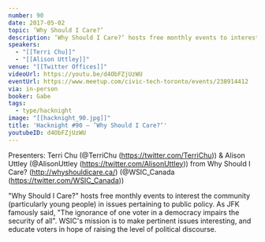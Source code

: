 ```yaml
---
number: 90
date: 2017-05-02
topic: ’Why Should I Care?‘
description: ’Why Should I Care?‘ hosts free monthly events to interest the community (particularly young people) in issues pertaining to public policy. As JFK famously said, ’The ignorance of one voter in a democracy impairs the security of all’. WSIC's mission is to make pertinent issues interesting, and educate voters in hope of raising the level of political discourse. http://whyshouldicare.ca
speakers:
  - "[[Terri Chu]]"
  - "[[Alison Uttley]]"
venue: "[[Twitter Offices]]"
videoUrl: https://youtu.be/d4ObFZjUzWU
eventUrl: https://www.meetup.com/civic-tech-toronto/events/238914412
via: in-person
booker: Gabe
tags:
  - type/hacknight
image: "[[hacknight_90.jpg]]"
title: 'Hacknight #90 – ’Why Should I Care?‘'
youtubeID: d4ObFZjUzWU
---
```


Presenters: Terri Chu (@TerriChu (https://twitter.com/TerriChu)) & Alison Uttley (@AlisonUttley (https://twitter.com/AlisonUttley)) from Why Should I Care? (http://whyshouldicare.ca/) (@WSIC_Canada (https://twitter.com/WSIC_Canada))

"Why Should I Care?" hosts free monthly events to interest the community (particularly young people) in issues pertaining to public policy. As JFK famously said, "The ignorance of one voter in a democracy impairs the security of all". WSIC's mission is to make pertinent issues interesting, and educate voters in hope of raising the level of political discourse.
